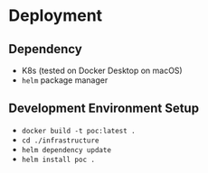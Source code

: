# Deployment
## Dependency
* K8s (tested on Docker Desktop on macOS)
* `helm` package manager
## Development Environment Setup
* `docker build -t poc:latest .`
* `cd ./infrastructure`
* `helm dependency update`
* `helm install poc .`